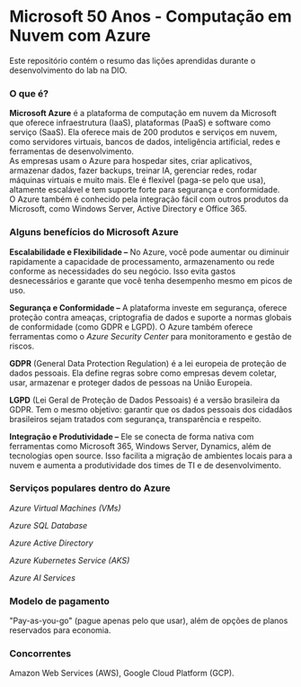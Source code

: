 # Microsoft 50 Anos - Computação em Nuvem com Azure

Este repositório contém o resumo das lições aprendidas durante o desenvolvimento do lab na DIO.

### O que é?

**Microsoft Azure** é a plataforma de computação em nuvem da Microsoft que oferece infraestrutura (IaaS), plataformas (PaaS) e software como serviço (SaaS). Ela oferece mais de 200 produtos e serviços em nuvem, como servidores virtuais, bancos de dados, inteligência artificial, redes e ferramentas de desenvolvimento.  
As empresas usam o Azure para hospedar sites, criar aplicativos, armazenar dados, fazer backups, treinar IA, gerenciar redes, rodar máquinas virtuais e muito mais. Ele é flexível (paga-se pelo que usa), altamente escalável e tem suporte forte para segurança e conformidade.  
O Azure também é conhecido pela integração fácil com outros produtos da Microsoft, como Windows Server, Active Directory e Office 365.

### Alguns benefícios do Microsoft Azure

**Escalabilidade e Flexibilidade –** No Azure, você pode aumentar ou diminuir rapidamente a capacidade de processamento, armazenamento ou rede conforme as necessidades do seu negócio. Isso evita gastos desnecessários e garante que você tenha desempenho mesmo em picos de uso.

**Segurança e Conformidade –** A plataforma investe em segurança, oferece proteção contra ameaças, criptografia de dados e suporte a normas globais de conformidade (como GDPR e LGPD). O Azure também oferece ferramentas como o _Azure Security Center_ para monitoramento e gestão de riscos.

**GDPR** (General Data Protection Regulation) é a lei europeia de proteção de dados pessoais. Ela define regras sobre como empresas devem coletar, usar, armazenar e proteger dados de pessoas na União Europeia.

**LGPD** (Lei Geral de Proteção de Dados Pessoais) é a versão brasileira da GDPR. Tem o mesmo objetivo: garantir que os dados pessoais dos cidadãos brasileiros sejam tratados com segurança, transparência e respeito. 

**Integração e Produtividade –** Ele se conecta de forma nativa com ferramentas como Microsoft 365, Windows Server, Dynamics, além de tecnologias open source. Isso facilita a migração de ambientes locais para a nuvem e aumenta a produtividade dos times de TI e de desenvolvimento.

### Serviços populares dentro do Azure

_Azure Virtual Machines (VMs)_

_Azure SQL Database_

_Azure Active Directory_

_Azure Kubernetes Service (AKS)_

_Azure AI Services_

### Modelo de pagamento

"Pay-as-you-go" (pague apenas pelo que usar), além de opções de planos reservados para economia.

### Concorrentes

Amazon Web Services (AWS), Google Cloud Platform (GCP).


